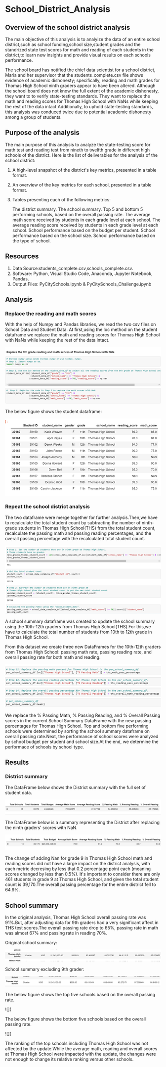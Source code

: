 # School_District_Analysis
## Overview of the school district analysis
 The main objective of this analysis is to analyize the data of an entire school district,such as school funding,school size,student grades and the standrized state test scores for math and reading of each students in the district,to learn new insights and provide visual results on each schools performance.
 
 The school board has notified the chief data scientist for a school district, Maria and her supervisor that the students_complete.csv file shows evidence of academic dishonesty; specifically, reading and math grades for Thomas High School ninth graders appear to have been altered. Although the school board does not know the full extent of the academic dishonesty, they want to to verify state-testing standards. They want to replace the math and reading scores for Thomas High School with NaNs while keeping the rest of the data intact.Additionally, to uphold state-testing standards, this analysis was conduced twice due to potential academic dishonesty among a group of students.
 
## Purpose of the analysis

The main purpose of this analysis to analyze the state-testing score for math test and reading test from nineth to twelfth grade in different high schools of the district. Here is the list of deliverables for the analysis of the school district:

 1. A high-level snapshot of the district's key metrics, presented in a table format.
 2. An overview of the key metrics for each school, presented in a table format.
 3. Tables presenting each of the following metrics:
 
    The district summary.
    The school summary.
    Top 5 and bottom 5 performing schools, based on the overall passing rate.
    The average math score received by students in each grade level at each school.
    The average reading score received by students in each grade level at each school.
    School performance based on the budget per student.
    School performance based on the school size.
    School performance based on the type of school.
  
## Resources

1. Data Source:students_complete.csv,schools_complete.csv.
2. Software: Python, Visual Studio Code, Anaconda, Jupyter Notebook, Pandas.
3. Output Files: PyCitySchools.ipynb & PyCitySchools_Challenge.ipynb 

## Analysis

### Replace the reading and math scores


With the help of Numpy and Pandas libraries, we read the two csv files on School Data and Student Data. At first,using the loc method on the student dataframe we replace the math and reading scores for Thomas High School with NaNs while keeping the rest of the data intact.

![](https://github.com/akthersr/School_District_Analysis/blob/main/9th%20grade%20nan.png)

The below figure shows the student dataframe:

![](https://github.com/akthersr/School_District_Analysis/blob/main/student%20data%20frame%20nan.png)

 ### Repeat the school district analysis
 
 The two dataframe were merge together for further analysis.Then,we have to recalculate the total student count by subtracting the number of ninth-grade students in Thomas High School(THS) from the total student count, recalculate the passing math and passing reading percentages, and the overall passing percentage with the recalculated total student count.
 
 ![](https://github.com/akthersr/School_District_Analysis/blob/main/ths%20count.png)
 
 A school summary dataframe was created to update the school summary using the 10th-12th graders from Thomas High School(THS).For this,we have to calculate the total number of students from 10th to 12th grade in Thomas High School.
 
From this dataset we create three new DataFrames for the 10th-12th graders from Thomas High School: passing math rate,  passing reading rate, and overall passing rate for both math and reading.

![](https://github.com/akthersr/School_District_Analysis/blob/main/overall%20ths.png)

We replace the % Passing Math, % Passing Reading, and % Overall Passing scores in the current School Summary DataFrame with the new passing percentages for Thomas High School. Top and bottom five performing schools were determined by sorting the school summary dataframe on overall passing rate.Next, the performance of school scores were analyzed by school budget per student and  school size.At the end, we determine the performace of schools by school type.
 
 ## Results

### District summary 

The DataFrame below shows the District summary with the full set of student data.

![](https://github.com/akthersr/School_District_Analysis/blob/main/district%20summary%20original.png)

The DataFrame below is a summary representing the District after replacing the ninth graders' scores with NaN.

![district summary](https://github.com/akthersr/School_District_Analysis/blob/main/Resources/district%20summary.png)

The change of adding Nan for grade 9 in Thomas High School math and reading scores did not have a large impact on the district analysis, with each metric decresing by less that 0.2 percentage point each (meaning scores changed by less than 0.5%). It's important to consider there are only 461 students in grade 9 at Thomas High School, and given the total student count is 39,170.The overall passing percentage for the entire district fell to 64.9%.
   
## School summary

In the original analysis, Thomas High School overall passing rate was 91%.But, after adjusting data for 9th graders had a very significant affect in THS test scores.The overall passing rate drop to 65%, passing rate in math was almost 67% and passing rate in reading 70%.

Original school summary:

![](https://github.com/akthersr/School_District_Analysis/blob/main/school%20summary%20THS.png)

School summary excluding 9th grader:

![](https://github.com/akthersr/School_District_Analysis/blob/main/school%20summary%20original.png)

The below figure shows the top five schools based on the overall passing rate.

![](

The below figure shows the bottom five schools based on the overall passing rate.

![](

The ranking of the top schools including Thomas High School was not affected by the update.While the average math, reading and overall scores at Thomas High School were impacted with the update, the changes were not enough to change its relative ranking versus other schools.



